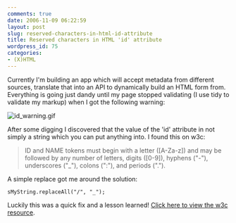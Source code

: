 ```yaml
---
comments: true
date: 2006-11-09 06:22:59
layout: post
slug: reserved-characters-in-html-id-attribute
title: Reserved characters in HTML 'id' attribute
wordpress_id: 75
categories:
- (X)HTML
---
```


Currently I'm building an app which will accept metadata from different sources, translate that into an API to dynamically build an HTML form from. Everything is going just dandy until my page stopped validating (I use tidy to validate my markup) when I got the following warning:

![id_warning.gif](http://www.chapter31.com/wp-content/uploads/2006/11/id_warning.gif)

After some digging I discovered that the value of the 'id' attribute in not simply a string which you can put anything into. I found this on w3c:

> ID and NAME tokens must begin with a letter ([A-Za-z]) and may be followed by any number of letters, digits ([0-9]), hyphens ("-"), underscores ("_"), colons (":"), and periods (".").

A simple replace got me around the solution:

```
sMyString.replaceAll("/", "_");
```

Luckily this was a quick fix and a lesson learned! [Click here to view the w3c resource](http://www.w3.org/TR/html4/types.html).
